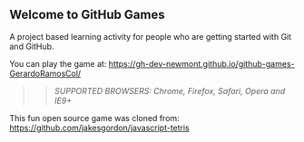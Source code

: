 ## Welcome to GitHub Games

A project based learning activity for people who are getting started with Git and GitHub.

You can play the game at: https://gh-dev-newmont.github.io/github-games-GerardoRamosCol/

>> _*SUPPORTED BROWSERS*: Chrome, Firefox, Safari, Opera and IE9+_

This fun open source game was cloned from: https://github.com/jakesgordon/javascript-tetris

